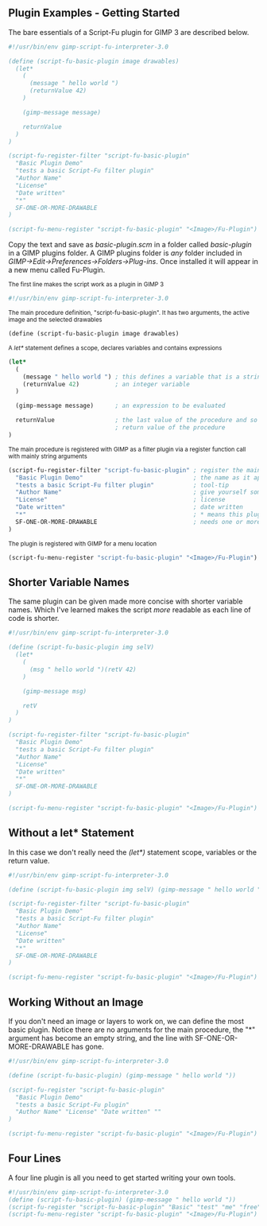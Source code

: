 
## Plugin Examples - Getting Started

The bare essentials of a Script-Fu plugin for GIMP 3 are described below.

```scheme
#!/usr/bin/env gimp-script-fu-interpreter-3.0

(define (script-fu-basic-plugin image drawables)
  (let*
    (
      (message " hello world ")
      (returnValue 42)
    )

    (gimp-message message)

    returnValue
  )
)

(script-fu-register-filter "script-fu-basic-plugin"
  "Basic Plugin Demo"
  "tests a basic Script-Fu filter plugin"
  "Author Name"
  "License"
  "Date written"
  "*"
  SF-ONE-OR-MORE-DRAWABLE
)

(script-fu-menu-register "script-fu-basic-plugin" "<Image>/Fu-Plugin")
```

Copy the text and save as _basic-plugin.scm_ in a folder called _basic-plugin_ in a GIMP plugins folder. A GIMP plugins folder is _any_ folder included in _GIMP->Edit->Preferences->Folders->Plug-ins_. Once installed it will appear in a new menu called Fu-Plugin.  

<sub>The first line makes the script work as a plugin in GIMP 3</sub>

```scheme
#!/usr/bin/env gimp-script-fu-interpreter-3.0  
```  

<sub>The main procedure definition, "script-fu-basic-plugin". It has two arguments, the active image and the selected drawables</sub>

```scheme
(define (script-fu-basic-plugin image drawables) 
```

<sub>A _let*_ statement defines a scope, declares variables and contains expressions</sub>

```scheme
(let*
  (
    (message " hello world ") ; this defines a variable that is a string
    (returnValue 42)          ; an integer variable
  )

  (gimp-message message)      ; an expression to be evaluated

  returnValue                 ; the last value of the procedure and so it becomes the  
                              ; return value of the procedure
)
```

<sub>The main procedure is registered with GIMP as a filter plugin via a register function call with mainly string arguments</sub>

```scheme
(script-fu-register-filter "script-fu-basic-plugin" ; register the main procedure
  "Basic Plugin Demo"                               ; the name as it appears in the GIMP menu
  "tests a basic Script-Fu filter plugin"           ; tool-tip
  "Author Name"                                     ; give yourself some credit
  "License"                                         ; license
  "Date written"                                    ; date written
  "*"                                               ; * means this plugin needs an image
  SF-ONE-OR-MORE-DRAWABLE                           ; needs one or more layers selected
)

```

<sub>The plugin is registered with GIMP for a menu location</sub>

```scheme
(script-fu-menu-register "script-fu-basic-plugin" "<Image>/Fu-Plugin")
```

## Shorter Variable Names

The same plugin can be given made more concise with shorter variable names.  Which I've learned makes the script _more_ readable as each line of code is shorter.

```scheme
#!/usr/bin/env gimp-script-fu-interpreter-3.0

(define (script-fu-basic-plugin img selV)
  (let*
    (
      (msg " hello world ")(retV 42)
    )

    (gimp-message msg)

    retV
  )
)

(script-fu-register-filter "script-fu-basic-plugin"
  "Basic Plugin Demo"
  "tests a basic Script-Fu filter plugin"
  "Author Name"
  "License"
  "Date written"
  "*"
  SF-ONE-OR-MORE-DRAWABLE
)

(script-fu-menu-register "script-fu-basic-plugin" "<Image>/Fu-Plugin")
```

## Without a let* Statement

In this case we don't really need the _(let*)_  statement scope, variables or the return value.

```scheme
#!/usr/bin/env gimp-script-fu-interpreter-3.0

(define (script-fu-basic-plugin img selV) (gimp-message " hello world "))

(script-fu-register-filter "script-fu-basic-plugin"
  "Basic Plugin Demo"
  "tests a basic Script-Fu filter plugin"
  "Author Name"
  "License"
  "Date written"
  "*"
  SF-ONE-OR-MORE-DRAWABLE
)

(script-fu-menu-register "script-fu-basic-plugin" "<Image>/Fu-Plugin")

```

## Working Without an Image

If you don't need an image or layers to work on, we can define the most basic plugin. Notice there are no arguments for the main procedure, the "*" argument has become an empty string, and the line with SF-ONE-OR-MORE-DRAWABLE has gone.

```scheme
#!/usr/bin/env gimp-script-fu-interpreter-3.0

(define (script-fu-basic-plugin) (gimp-message " hello world "))

(script-fu-register "script-fu-basic-plugin" 
  "Basic Plugin Demo" 
  "tests a basic Script-Fu plugin"
  "Author Name" "License" "Date written" ""
)

(script-fu-menu-register "script-fu-basic-plugin" "<Image>/Fu-Plugin")
```

## Four Lines

A four line plugin is all you need to get started writing your own tools.

```scheme
#!/usr/bin/env gimp-script-fu-interpreter-3.0
(define (script-fu-basic-plugin) (gimp-message " hello world "))
(script-fu-register "script-fu-basic-plugin" "Basic" "test" "me" "free" "2023" "")
(script-fu-menu-register "script-fu-basic-plugin" "<Image>/Fu-Plugin")
```
